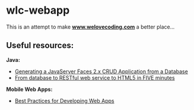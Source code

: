 wlc-webapp
==========
This is an attempt to make **www.welovecoding.com** a better place...

## Useful resources: ##

**Java:**

- [Generating a JavaServer Faces 2.x CRUD Application from a Database](https://netbeans.org/kb/docs/web/jsf20-crud.html)
- [From database to RESTful web service to HTML5 in FIVE minutes](http://jaxenter.com/from-database-to-restful-web-service-to-html5-in-five-minutes-48908.html)

**Mobile Web Apps:**

- [Best Practices for Developing Web Apps](https://developer.amazon.com/sdk/webapps/Best-Practices.html)
